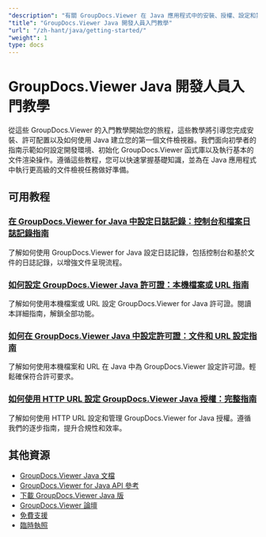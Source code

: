 ```yaml
---
"description": "有關 GroupDocs.Viewer 在 Java 應用程式中的安裝、授權、設定和第一個文件呈現的逐步教學。"
"title": "GroupDocs.Viewer Java 開發人員入門教學"
"url": "/zh-hant/java/getting-started/"
"weight": 1
type: docs
---
```

# GroupDocs.Viewer Java 開發人員入門教學

從這些 GroupDocs.Viewer 的入門教學開始您的旅程，這些教學將引導您完成安裝、許可配置以及如何使用 Java 建立您的第一個文件檢視器。我們面向初學者的指南示範如何設定開發環境、初始化 GroupDocs.Viewer 函式庫以及執行基本的文件渲染操作。遵循這些教程，您可以快速掌握基礎知識，並為在 Java 應用程式中執行更高級的文件檢視任務做好準備。

## 可用教程

### [在 GroupDocs.Viewer for Java 中設定日誌記錄：控制台和檔案日誌記錄指南](./groupdocs-viewer-java-logging-setup/)
了解如何使用 GroupDocs.Viewer for Java 設定日誌記錄，包括控制台和基於文件的日誌記錄，以增強文件呈現流程。

### [如何設定 GroupDocs.Viewer Java 許可證：本機檔案或 URL 指南](./groupdocs-viewer-java-license-setup-file-url/)
了解如何使用本機檔案或 URL 設定 GroupDocs.Viewer for Java 許可證。閱讀本詳細指南，解鎖全部功能。

### [如何在 GroupDocs.Viewer Java 中設定許可證：文件和 URL 設定指南](./groupdocs-viewer-java-license-setup/)
了解如何使用本機檔案和 URL 在 Java 中為 GroupDocs.Viewer 設定許可證。輕鬆確保符合許可要求。

### [如何使用 HTTP URL 設定 GroupDocs.Viewer Java 授權：完整指南](./groupdocs-viewer-java-license-http-url/)
了解如何使用 HTTP URL 設定和管理 GroupDocs.Viewer for Java 授權。遵循我們的逐步指南，提升合規性和效率。

## 其他資源

- [GroupDocs.Viewer Java 文檔](https://docs.groupdocs.com/viewer/java/)
- [GroupDocs.Viewer for Java API 參考](https://reference.groupdocs.com/viewer/java/)
- [下載 GroupDocs.Viewer Java 版](https://releases.groupdocs.com/viewer/java/)
- [GroupDocs.Viewer 論壇](https://forum.groupdocs.com/c/viewer/9)
- [免費支援](https://forum.groupdocs.com/)
- [臨時執照](https://purchase.groupdocs.com/temporary-license/)